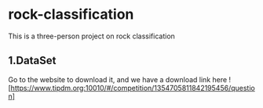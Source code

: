 # rock-classification
This is a three-person project on rock classification

## 1.DataSet
Go to the website to download it, and we have a download link here ![https://www.tipdm.org:10010/#/competition/1354705811842195456/question]
